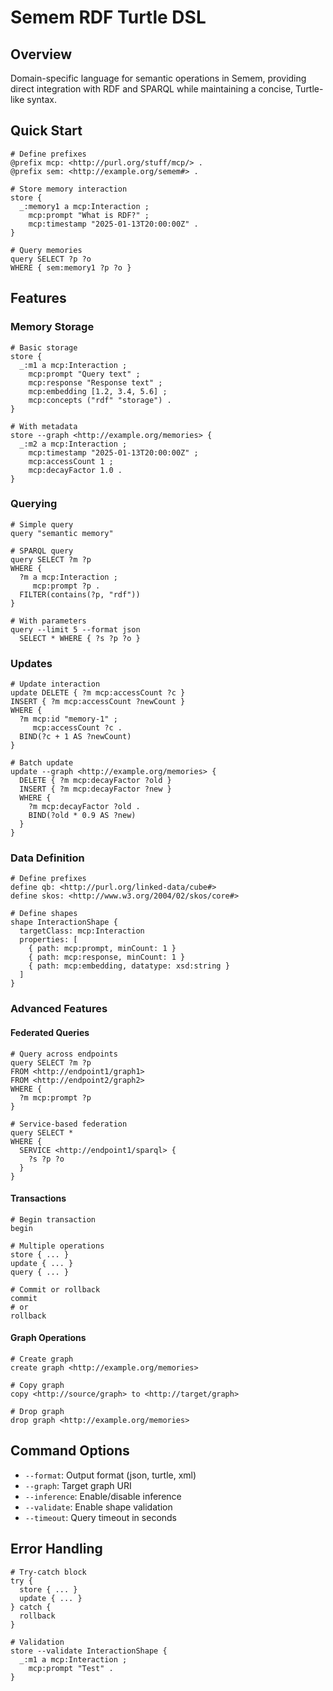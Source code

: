# Semem RDF Turtle DSL

## Overview
Domain-specific language for semantic operations in Semem, providing direct integration with RDF and SPARQL while maintaining a concise, Turtle-like syntax.

## Quick Start
```turtle
# Define prefixes
@prefix mcp: <http://purl.org/stuff/mcp/> .
@prefix sem: <http://example.org/semem#> .

# Store memory interaction
store {
  _:memory1 a mcp:Interaction ;
    mcp:prompt "What is RDF?" ;
    mcp:timestamp "2025-01-13T20:00:00Z" .
}

# Query memories
query SELECT ?p ?o 
WHERE { sem:memory1 ?p ?o }
```

## Features

### Memory Storage
```turtle
# Basic storage
store {
  _:m1 a mcp:Interaction ;
    mcp:prompt "Query text" ;
    mcp:response "Response text" ;
    mcp:embedding [1.2, 3.4, 5.6] ;
    mcp:concepts ("rdf" "storage") .
}

# With metadata
store --graph <http://example.org/memories> {
  _:m2 a mcp:Interaction ;
    mcp:timestamp "2025-01-13T20:00:00Z" ;
    mcp:accessCount 1 ;
    mcp:decayFactor 1.0 .
}
```

### Querying
```turtle
# Simple query
query "semantic memory"

# SPARQL query
query SELECT ?m ?p 
WHERE { 
  ?m a mcp:Interaction ;
     mcp:prompt ?p .
  FILTER(contains(?p, "rdf"))
}

# With parameters
query --limit 5 --format json 
  SELECT * WHERE { ?s ?p ?o }
```

### Updates
```turtle
# Update interaction
update DELETE { ?m mcp:accessCount ?c }
INSERT { ?m mcp:accessCount ?newCount }
WHERE {
  ?m mcp:id "memory-1" ;
     mcp:accessCount ?c .
  BIND(?c + 1 AS ?newCount)
}

# Batch update
update --graph <http://example.org/memories> {
  DELETE { ?m mcp:decayFactor ?old }
  INSERT { ?m mcp:decayFactor ?new }
  WHERE {
    ?m mcp:decayFactor ?old .
    BIND(?old * 0.9 AS ?new)
  }
}
```

### Data Definition
```turtle
# Define prefixes
define qb: <http://purl.org/linked-data/cube#>
define skos: <http://www.w3.org/2004/02/skos/core#>

# Define shapes
shape InteractionShape {
  targetClass: mcp:Interaction
  properties: [
    { path: mcp:prompt, minCount: 1 }
    { path: mcp:response, minCount: 1 }
    { path: mcp:embedding, datatype: xsd:string }
  ]
}
```

### Advanced Features

#### Federated Queries
```turtle
# Query across endpoints
query SELECT ?m ?p 
FROM <http://endpoint1/graph1>
FROM <http://endpoint2/graph2>
WHERE { 
  ?m mcp:prompt ?p 
}

# Service-based federation
query SELECT *
WHERE {
  SERVICE <http://endpoint1/sparql> {
    ?s ?p ?o
  }
}
```

#### Transactions
```turtle
# Begin transaction
begin

# Multiple operations
store { ... }
update { ... }
query { ... }

# Commit or rollback
commit
# or
rollback
```

#### Graph Operations
```turtle
# Create graph
create graph <http://example.org/memories>

# Copy graph
copy <http://source/graph> to <http://target/graph>

# Drop graph
drop graph <http://example.org/memories>
```

## Command Options
- `--format`: Output format (json, turtle, xml)
- `--graph`: Target graph URI
- `--inference`: Enable/disable inference
- `--validate`: Enable shape validation
- `--timeout`: Query timeout in seconds

## Error Handling
```turtle
# Try-catch block
try {
  store { ... }
  update { ... }
} catch {
  rollback
}

# Validation
store --validate InteractionShape {
  _:m1 a mcp:Interaction ;
    mcp:prompt "Test" .
}
```